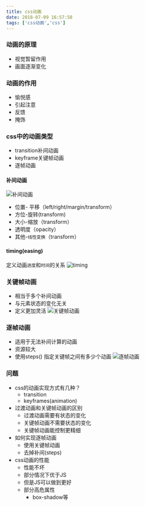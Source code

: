 ```yaml
---
title: css动画
date: 2018-07-09 16:57:58
tags: ['css动画','css']
---
```

### 动画的原理
- 视觉暂留作用
- 画面逐渐变化

### 动画的作用
- 愉悦感
- 引起注意
- 反馈
- 掩饰

### css中的动画类型
- transition补间动画
- keyframe关键帧动画
- 逐帧动画 

#### 补间动画
![补间动画](补间动画.jpg)
- 位置- 平移（left/right/margin/transform）
- 方位-旋转(transform)
- 大小-缩放（transform）
- 透明度（opacity）
- 其他-`线性变换`（transform）

#### timing(easing)
 定义动画`进度`和`时间`的关系
![timing](timing.jpg)

### 关键帧动画
- 相当于多个补间动画
- 与元素状态的变化无关
- 定义更加灵活
![关键帧动画](关键帧动画.png)

### 逐帧动画
- 适用于无法补间计算的动画
- 资源较大
- 使用steps() 指定关键帧之间有多少个动画
![逐帧动画](逐帧动画.png)

### 问题
- css的动画实现方式有几种？
    - transition
    - keyframes(animation)
- 过渡动画和关键帧动画的区别
    - 过渡动画需要有状态的变化
    - 关键帧动画不需要状态的变化
    - 关键帧动画能控制更精细
- 如何实现逐帧动画
    - 使用关键帧动画
    - 去掉补间(steps)
- css动画的性能
    - 性能不坏
    - 部分情况下优于JS
    - 但是JS可以做到更好
    - 部分高危属性
        - box-shadow等




